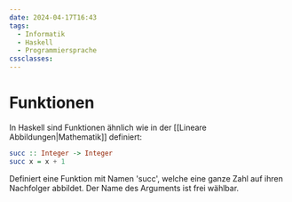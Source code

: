 ```yaml
---
date: 2024-04-17T16:43
tags:
  - Informatik
  - Haskell
  - Programmiersprache
cssclasses:
---
```

# Funktionen
In Haskell sind Funktionen ähnlich wie in der [[Lineare Abbildungen|Mathematik]] definiert:
```Haskell
succ :: Integer -> Integer
succ x = x + 1
```

Definiert eine Funktion mit Namen 'succ', welche eine ganze Zahl auf ihren Nachfolger abbildet. Der Name des Arguments ist frei wählbar.